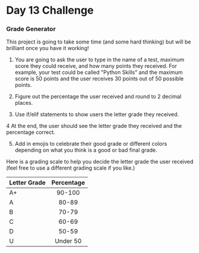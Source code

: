 # Day 13 Challenge
### Grade Generator

This project is going to take some time (and some hard thinking) but will be brilliant once you have it working!

1. You are going to ask the user to type in the name of a test, maximum score they could receive, and how many points they received. For example, your test could be called "Python Skills" and the maximum score is 50 points and the user receives 30 points out of 50 possible points.

2. Figure out the percentage the user received and round to 2 decimal places.

3. Use if/elif statements to show users the letter grade they received.

4 At the end, the user should see the letter grade they received and the percentage correct.

5. Add in emojis to celebrate their good grade or different colors depending on what you think is a good or bad final grade.

Here is a grading scale to help you decide the letter grade the user received (feel free to use a different grading scale if you like.)


| Letter Grade| Percentage | 
| :------- | :------: | 
| A+       | 90-100   | 
| A        | 80-89    | 
| B        | 70-79    |
| C        | 60-69    |
| D        | 50-59    |
| U        | Under 50 | 